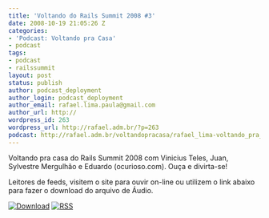 ```yaml
---
title: 'Voltando do Rails Summit 2008 #3'
date: 2008-10-19 21:05:26 Z
categories:
- 'Podcast: Voltando pra Casa'
- podcast
tags:
- podcast
- railssummit
layout: post
status: publish
author: podcast_deployment
author_login: podcast_deployment
author_email: rafael.lima.paula@gmail.com
author_url: http://
wordpress_id: 263
wordpress_url: http://rafael.adm.br/?p=263
podcast: http://rafael.adm.br/voltandopracasa/rafael_lima-voltando_pra_casa-0027.mp3
---
```


Voltando pra casa do Rails Summit 2008 com Vinicius Teles, Juan, Sylvestre Mergulh&atilde;o e Eduardo (ocurioso.com). Ou&ccedil;a e divirta-se!

Leitores de feeds, visitem o site para ouvir on-line ou utilizem o link abaixo para fazer o download do arquivo de &Aacute;udio.

<a class="noborder" href="http://rafael.adm.br/voltandopracasa/rafael_lima-voltando_pra_casa-0027.mp3" title="Download"><img src="http://rafael.adm.br/wp-content/themes/rafael_lima-rockinblue/images/download_green.gif" border="0" alt="Download" /></a> <a class="noborder" href="http://feeds.feedburner.com/rafael_lima_podcast" title="RSS"><img src="http://rafael.adm.br/wp-content/themes/rafael_lima-rockinblue/images/icn-feed-16x16.png" border="0" alt="RSS" /></a>

